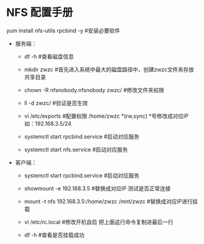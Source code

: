 # NFS 配置手册

yum install nfs-utils rpcbind -y #安装必要软件

* 服务端：

    + df -h #查看磁盘信息

    + mkdir zwzc #首先进入系统中最大的磁盘路径中，创建zwzc文件夹存放共享目录

    + chown -R nfsnobody.nfsnobody zwzc/ #修改文件夹权限

    + ll -d zwzc/ #验证是否生效

    + vi /etc/exports #配置权限 /home/zwzc *(rw,sync) *号修改成对应IP 如：192.168.3.5/24
    
    + systemctl start rpcbind.service #启动对应服务

    + systemctl start nfs.service #启动对应服务

* 客户端：
    + systemctl start rpcbind.service #启动对应服务

    + showmount -e 192.168.3.5 #替换成对应IP 测试是否正常连接

    + mount -t nfs 192.168.3.5:/home/zwzc /mnt/zwzc #替换成对应IP进行挂载

    + vi /etc/rc.local #修改开机自启 把上面这行命令复制进最后一行

    + df -h #查看是否挂载成功
